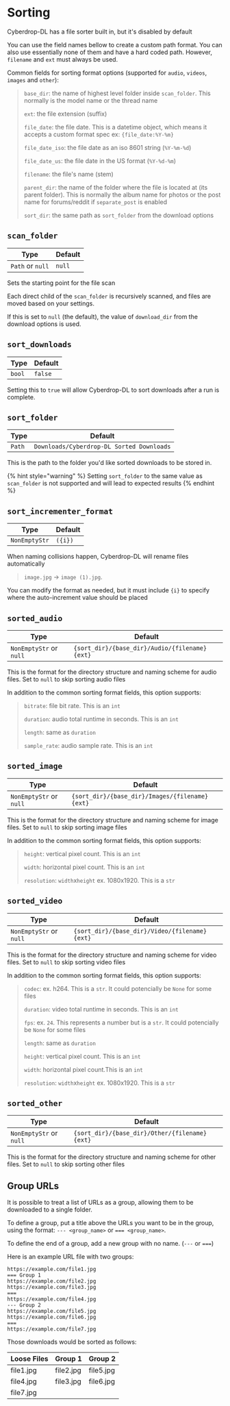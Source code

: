 # Sorting

Cyberdrop-DL has a file sorter built in, but it's disabled by default

You can use the field names bellow to create a custom path format. You can also use essentially none of them and have a hard coded path.
However, `filename` and `ext` must always be used.

Common fields for sorting format options (supported for `audio`, `videos`, `images` and `other`):

> `base_dir`: the name of highest level folder inside `scan_folder`. This normally is the model name or the thread name
>
> `ext`: the file extension (suffix)
>
> `file_date`: the file date. This is a datetime object, which means it accepts a custom format spec ex: `{file_date:%Y-%m}`
>
> `file_date_iso`: the file date as an iso 8601 string (`%Y-%m-%d`)
>
> `file_date_us`: the file date in the US format (`%Y-%d-%m`)
>
> `filename`: the file's name (stem)
>
> `parent_dir`: the name of the folder where the file is located at (its parent folder).  This is normally the album name for photos or the post name for forums/reddit if `separate_post` is enabled
>
> `sort_dir`: the same path as `sort_folder` from the download options

## `scan_folder`

| Type             | Default |
| ---------------- | ------- |
| `Path` or `null` | `null`  |

Sets the starting point for the file scan

Each direct child of the `scan_folder` is recursively scanned, and files are moved based on your settings.

If this is set to `null` (the default), the value of `download_dir` from  the download options is used.

## `sort_downloads`

| Type   | Default |
| ------ | ------- |
| `bool` | `false` |

Setting this to `true` will allow Cyberdrop-DL to sort downloads after a run is complete.

## `sort_folder`

| Type   | Default                                   |
| ------ | ----------------------------------------- |
| `Path` | `Downloads/Cyberdrop-DL Sorted Downloads` |

This is the path to the folder you'd like sorted downloads to be stored in.

{% hint style="warning" %}
Setting `sort_folder` to the same value as `scan_folder` is not supported and will lead to expected results
{% endhint %}

## `sort_incrementer_format`

| Type          | Default |
| ------------- | ------- |
| `NonEmptyStr` | `({i})` |

When naming collisions happen, Cyberdrop-DL will rename files automatically

> `image.jpg` -> `image (1).jpg`.

You can modify the format as needed, but it must include `{i}` to specify where the auto-increment value should be placed

## `sorted_audio`

| Type                    | Default                                       |
| ----------------------- | --------------------------------------------- |
| `NonEmptyStr` or `null` | `{sort_dir}/{base_dir}/Audio/{filename}{ext}` |

This is the format for the directory structure and naming scheme for audio files. Set to `null` to skip sorting audio files

In addition to the common sorting format fields, this option supports:

> `bitrate`: file bit rate. This is an `int`
>
> `duration`: audio total runtime in seconds. This is an `int`
>
> `length`: same as `duration`
>
> `sample_rate`: audio sample rate. This is an `int`

## `sorted_image`

| Type                    | Default                                        |
| ----------------------- | ---------------------------------------------- |
| `NonEmptyStr` or `null` | `{sort_dir}/{base_dir}/Images/{filename}{ext}` |

This is the format for the directory structure and naming scheme for image files. Set to `null` to skip sorting image files

In addition to the common sorting format fields, this option supports:

> `height`: vertical pixel count. This is an `int`
>
> `width`: horizontal pixel count. This is an `int`
>
> `resolution`: `width`x`height` ex. 1080x1920. This is a `str`

## `sorted_video`

| Type                    | Default                                       |
| ----------------------- | --------------------------------------------- |
| `NonEmptyStr` or `null` | `{sort_dir}/{base_dir}/Video/{filename}{ext}` |

This is the format for the directory structure and naming scheme for video files. Set to `null` to skip sorting video files

In addition to the common sorting format fields, this option supports:

> `codec`: ex. h264.  This is a `str`. It could potencially be `None` for some files
>
> `duration`: video total runtime in seconds. This is an `int`
>
> `fps`: ex. `24`. This represents a number but is a `str`. It could potencially be `None` for some files
>
> `length`: same as `duration`
>
> `height`: vertical pixel count. This is an `int`
>
> `width`: horizontal pixel count.This is an `int`
>
> `resolution`: `width`x`height` ex. 1080x1920. This is a `str`

## `sorted_other`

| Type                    | Default                                       |
| ----------------------- | --------------------------------------------- |
| `NonEmptyStr` or `null` | `{sort_dir}/{base_dir}/Other/{filename}{ext}` |

This is the format for the directory structure and naming scheme for other files. Set to `null` to skip sorting other files

## Group URLs

It is possible to treat a list of URLs as a group, allowing them to be downloaded to a single folder.

To define a group, put a title above the URLs you want to be in the group, using the format: `--- <group_name>` or `=== <group_name>`.

To define the end of a group, add a new group with no name. (`---` or `===`)

Here is an example URL file with two groups:

```text
https://example.com/file1.jpg
=== Group 1
https://example.com/file2.jpg
https://example.com/file3.jpg
===
https://example.com/file4.jpg
--- Group 2
https://example.com/file5.jpg
https://example.com/file6.jpg
===
https://example.com/file7.jpg
```

Those downloads would be sorted as follows:

| Loose Files | Group 1   | Group 2   |
| ----------- | --------- | --------- |
| file1.jpg   | file2.jpg | file5.jpg |
| file4.jpg   | file3.jpg | file6.jpg |
| file7.jpg   |           |           |
